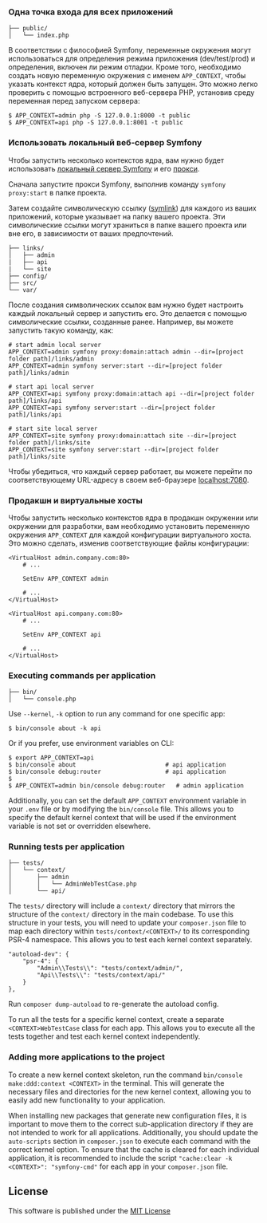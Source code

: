 
### Одна точка входа для всех приложений

    ├── public/
    │   └── index.php

В соответствии с философией Symfony, переменные окружения могут использоваться для определения режима приложения (dev/test/prod) и определения, включен ли режим отладки.
Кроме того, необходимо создать новую переменную окружения с именем `APP_CONTEXT`, чтобы указать контекст ядра, который должен быть запущен.
Это можно легко проверить с помощью встроенного веб-сервера PHP, установив среду переменная перед запуском сервера:

    $ APP_CONTEXT=admin php -S 127.0.0.1:8000 -t public
    $ APP_CONTEXT=api php -S 127.0.0.1:8001 -t public   

### Использовать локальный веб-сервер Symfony

Чтобы запустить несколько контекстов ядра, вам нужно будет использовать [локальный сервер Symfony](https://symfony.com/doc/current/setup/symfony_server.html) и
его [прокси](https://symfony.com/doc/current/setup/symfony_server.html#setting-up-the-local-proxy).

Сначала запустите прокси Symfony, выполнив команду `symfony proxy:start` в папке проекта.

Затем создайте символическую ссылку ([symlink](https://en.wikipedia.org/wiki/Symbolic_link)) для каждого из ваших приложений, которые
указывает на папку вашего проекта.
Эти символические ссылки могут храниться в папке вашего проекта или вне его, в зависимости
от ваших предпочтений.

    ├── links/
    │   ├── admin
    |   ├── api
    |   └── site
    ├── config/
    ├── src/
    └── var/

После создания символических ссылок вам нужно будет настроить каждый локальный сервер и запустить его. Это делается с помощью
символические ссылки, созданные ранее. Например, вы можете запустить такую команду, как:

```
# start admin local server
APP_CONTEXT=admin symfony proxy:domain:attach admin --dir=[project folder path]/links/admin
APP_CONTEXT=admin symfony server:start --dir=[project folder path]/links/admin

# start api local server
APP_CONTEXT=api symfony proxy:domain:attach api --dir=[project folder path]/links/api
APP_CONTEXT=api symfony server:start --dir=[project folder path]/links/api

# start site local server
APP_CONTEXT=site symfony proxy:domain:attach site --dir=[project folder path]/links/site
APP_CONTEXT=site symfony server:start --dir=[project folder path]/links/site
```

Чтобы убедиться, что каждый сервер работает, вы можете перейти по соответствующему URL-адресу в своем веб-браузере [localhost:7080](http://localhost:7080).

### Продакшн и виртуальные хосты

Чтобы запустить несколько контекстов ядра в продакшн окружении или окружении для разработки, вам необходимо установить
переменную окружения `APP_CONTEXT` для каждой конфигурации виртуального хоста.
Это можно сделать, изменив соответствующие файлы конфигурации:

    <VirtualHost admin.company.com:80>
        # ...
        
        SetEnv APP_CONTEXT admin
        
        # ...
    </VirtualHost>

    <VirtualHost api.company.com:80>
        # ...
        
        SetEnv APP_CONTEXT api
        
        # ...
    </VirtualHost>

### Executing commands per application

    ├── bin/
    │   └── console.php

Use `--kernel`, `-k` option to run any command for one specific app:

    $ bin/console about -k api

Or if you prefer, use environment variables on CLI:

    $ export APP_CONTEXT=api
    $ bin/console about                         # api application
    $ bin/console debug:router                  # api application
    $
    $ APP_CONTEXT=admin bin/console debug:router   # admin application

Additionally, you can set the default `APP_CONTEXT` environment variable in your `.env` file or by modifying the `bin/console` file.
This allows you to specify the default kernel context that will be used if the environment variable is not set or overridden elsewhere.

### Running tests per application

    ├── tests/
    │   └── context/
    │       ├── admin
    │       │   └── AdminWebTestCase.php
    │       └── api/

The `tests/` directory will include a `context/` directory that mirrors the structure of the `context/` directory in the main codebase.
To use this structure in your tests, you will need to update your `composer.json` file to map each directory within `tests/context/<CONTEXT>/`
to its corresponding PSR-4 namespace. This allows you to test each kernel context separately.

    "autoload-dev": {
        "psr-4": {
            "Admin\\Tests\\": "tests/context/admin/",
            "Api\\Tests\\": "tests/context/api/"
        }
    },

Run `composer dump-autoload` to re-generate the autoload config.

To run all the tests for a specific kernel context, create a separate `<CONTEXT>WebTestCase` class for each app.
This allows you to execute all the tests together and test each kernel context independently.

### Adding more applications to the project

To create a new kernel context skeleton, run the command `bin/console make:ddd:context <CONTEXT>` in the terminal. This will
generate the necessary files and directories for the new kernel context, allowing you to easily add new functionality to
your application.

When installing new packages that generate new configuration files, it is important to move them to the correct sub-application
directory if they are not intended to work for all applications. Additionally, you should update the `auto-scripts` section
in `composer.json` to execute each command with the correct kernel option. To ensure that the cache is cleared for each individual
application, it is recommended to include the script `"cache:clear -k <CONTEXT>": "symfony-cmd"` for each app in your `composer.json` file.

License
-------

This software is published under the [MIT License](LICENSE)
